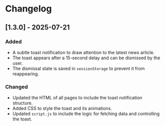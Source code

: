 # Changelog

## [1.3.0] - 2025-07-21

### Added
- A subtle toast notification to draw attention to the latest news article.
- The toast appears after a 15-second delay and can be dismissed by the user.
- The dismissal state is saved in `sessionStorage` to prevent it from reappearing.

### Changed
- Updated the HTML of all pages to include the toast notification structure.
- Added CSS to style the toast and its animations.
- Updated `script.js` to include the logic for fetching data and controlling the toast.